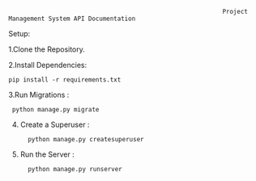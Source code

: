                                                                Project Management System API Documentation
																																					

Setup:

1.Clone the Repository.

2.Install Dependencies:

    pip install -r requirements.txt

3.Run Migrations :


     python manage.py migrate


4. Create a Superuser :

		 python manage.py createsuperuser

5. Run the Server :

		 python manage.py runserver

